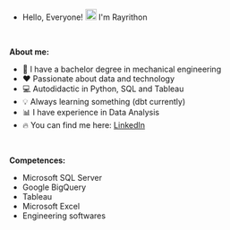 - Hello, Everyone! <img src="https://raw.githubusercontent.com/MartinHeinz/MartinHeinz/master/wave.gif" width="20px"> I'm Rayrithon

<p>&nbsp;</p>

**About me:**

- 🔧 I have a bachelor degree in mechanical engineering
- ❤️ Passionate about data and technology
- 💻 Autodidactic in Python, SQL and Tableau
- 💡 Always learning something (dbt currently)
- 📊 I have experience in Data Analysis
- 🔥 You can find me here: [LinkedIn](https://www.linkedin.com/in/rayrithon/)

<p>&nbsp;</p>

**Competences:**
- Microsoft SQL Server
- Google BigQuery
- Tableau
- Microsoft Excel
- Engineering softwares
